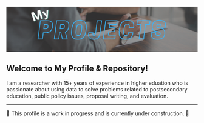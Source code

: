 ![Header](https://raw.githubusercontent.com/drcdavidson/drcdavidson/master/Images/ReadMeHeader.png "Header")

## Welcome to My Profile & Repository!
I am a researcher with 15+ years of experience in higher eduation who is passionate about using data to solve problems related to postsecondary education, public policy issues, proposal writing, and evaluation. 

---

🚧 This profile is a work in progress and is currently under construction. 🚧



<!--
**drcdavidson/drcdavidson** is a ✨ _special_ ✨ repository because its `README.md` (this file) appears on your GitHub profile.

Here are some ideas to get you started:

- 🔭 I’m currently working on ...
- 🌱 I’m currently learning ...
- 👯 I’m looking to collaborate on ...
- 🤔 I’m looking for help with ...
- 💬 Ask me about ...
- 📫 How to reach me: ...
- 😄 Pronouns: ...
- ⚡ Fun fact: ...
-->
